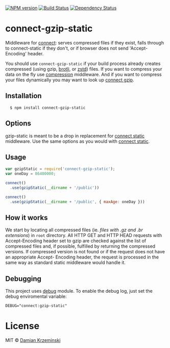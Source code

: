 [![NPM version][npm-image]][npm-url]
[![Build Status][build-image]][build-url]
[![Dependency Status][deps-image]][deps-url]

# connect-gzip-static

Middleware for [connect]: serves compressed files if they exist, falls through to connect-static
if they don't, or if browser does not send 'Accept-Encoding' header.

You should use `connect-gzip-static` if your build process already creates compressed (using gzip, 
[brotli], or [zstd]) files. If you want to compress your data on the fly use [compression]
middleware. And if you want to compress your files dynamically you may want to look up [connect
gzip].

## Installation

	  $ npm install connect-gzip-static

## Options

gzip-static is meant to be a drop in replacement for [connect static] middleware. Use the same
options as you would with [connect static].


## Usage

```javascript
var gzipStatic = require('connect-gzip-static');
var oneDay = 86400000;

connect()
  .use(gzipStatic(__dirname + '/public'))

connect()
  .use(gzipStatic(__dirname + '/public', { maxAge: oneDay }))
```

## How it works

We start by locating all compressed files (ie. _files with .gz and .br extensions_) in `root`
directory. All HTTP GET and HTTP HEAD requests with Accept-Encoding header set to gzip are checked
against the list of compressed files and, if possible, fulfilled by returning the compressed
versions. If compressed version is not found or if the request does not have an appropriate Accept-
Encoding header, the request is processed in the same way as standard static middleware would
handle it.

## Debugging

This project uses [debug] module. To enable the debug log, just set the debug enviromental variable:

    DEBUG="connect:gzip-static"

# License

MIT © [Damian Krzeminski](https://pirxpilot.me)

[brotli]: https://en.wikipedia.org/wiki/Brotli
[zstd]: https://en.wikipedia.org/wiki/Zstd

[debug]: https://github.com/visionmedia/debug
[connect]: https://github.com/senchalabs/connect
[connect static]: https://github.com/expressjs
[compression]: https://github.com/expressjs/compression
[connect gzip]: https://github.com/tikonen/connect-gzip

[npm-image]: https://img.shields.io/npm/v/connect-gzip-static
[npm-url]: https://npmjs.org/package/connect-gzip-static

[build-url]: https://github.com/pirxpilot/connect-gzip-static/actions/workflows/check.yaml
[build-image]: https://img.shields.io/github/actions/workflow/status/pirxpilot/connect-gzip-static/check.yaml?branch=main
 
[deps-image]: https://img.shields.io/librariesio/release/npm/connect-gzip-static
[deps-url]: https://libraries.io/npm/connect-gzip-static
